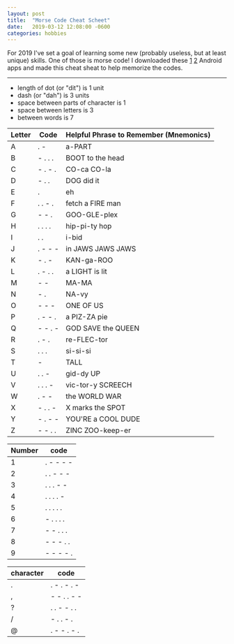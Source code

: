 ```yaml
---
layout: post
title:  "Morse Code Cheat Scheet"
date:   2019-03-12 12:08:00 -0600
categories: hobbies
---
```


For 2019 I've set a goal of learning some new (probably useless, but at least unique) skills. One of those is morse code! I downloaded these [1][app1] [2][app2] Android apps and made this cheat sheat to help memorize the codes.

[app1]: https://play.google.com/store/apps/details?id=pl.maciejsadyapps.morsetrainer
[app2]: https://play.google.com/store/apps/details?id=com.bydev.braedenyoung.mors


---
- length of dot (or "dit") is 1 unit
- dash (or "dah") is 3 units
- space between parts of character is 1
- space between letters is 3
- between words is 7


| Letter | Code    | Helpful Phrase to Remember (Mnemonics) |
|--------|---------|----------------------------------------|
| A      | . -     | a-PART                                 |
| B      | - . . . | BOOT to the head                       |
| C      | - . - . | CO-ca CO-la                            |
| D      | - . .   | DOG did it                             |
| E      | .       | eh                                     |
| F      | . . - . | fetch a FIRE man                       |
| G      | - - .   | GOO-GLE-plex                           |
| H      | . . . . | hip-pi-ty hop                          |
| I      | . .     | i-bid                                  |
| J      | . - - - | in JAWS JAWS JAWS                      |
| K      | - . -   | KAN-ga-ROO                             |
| L      | . - . . | a LIGHT is lit                         |
| M      | - -     | MA-MA                                  |
| N      | - .     | NA-vy                                  |
| O      | - - -   | ONE OF US                              |
| P      | . - - . | a PIZ-ZA pie                           |
| Q      | - - . - | GOD SAVE the QUEEN                     |
| R      | . - .   | re-FLEC-tor                            |
| S      | . . .   | si-si-si                               |
| T      | -       | TALL                                   |
| U      | . . -   | gid-dy UP                              |
| V      | . . . - | vic-tor-y SCREECH                      |
| W      | . - -   | the WORLD WAR                          |
| X      | - . . - | X marks the SPOT                       |
| Y      | - . - - | YOU'RE a COOL DUDE                     |
| Z      | - - . . | ZINC ZOO-keep-er                       |

| Number | code       |
|--------|------------|
| 1      | . - - - -  |
| 2      | . . - - -  |
| 3      | . . . - -  |
| 4      | . . . . -  |
| 5      | . . . . .  |
| 6      | - . . . .  |
| 7      | - - . . .  |
| 8      | - - - . .  |
| 9      | - - - - .  |

| character | code        |
|-----------|-------------|
| .         | . - . - . - |
| ,         | - - . . - - |
| ?         | . . - - . . |
| /         | - . . - .   |
| @         | . - - . - . |
